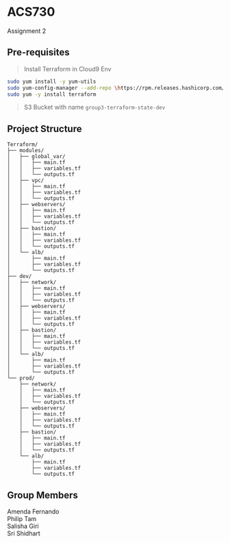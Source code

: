 # ACS730
Assignment 2

## Pre-requisites
> Install Terraform in Cloud9 Env

```bash
sudo yum install -y yum-utils
sudo yum-config-manager --add-repo \https://rpm.releases.hashicorp.com/AmazonLinux/hashicorp.repo
sudo yum -y install terraform
```

> S3 Bucket with name `group3-terraform-state-dev`


## Project Structure

```text
Terraform/
├── modules/
│   ├── global_var/
│   │   ├── main.tf
│   │   ├── variables.tf
│   │   └── outputs.tf
│   ├── vpc/
│   │   ├── main.tf
│   │   ├── variables.tf
│   │   └── outputs.tf
│   ├── webservers/
│   │   ├── main.tf
│   │   ├── variables.tf
│   │   └── outputs.tf
│   ├── bastion/
│   │   ├── main.tf
│   │   ├── variables.tf
│   │   └── outputs.tf
│   └── alb/
│       ├── main.tf
│       ├── variables.tf
│       └── outputs.tf
├── dev/
│   ├── network/
│   │   ├── main.tf
│   │   ├── variables.tf
│   │   └── outputs.tf
│   ├── webservers/
│   │   ├── main.tf
│   │   ├── variables.tf
│   │   └── outputs.tf
│   ├── bastion/
│   │   ├── main.tf
│   │   ├── variables.tf
│   │   └── outputs.tf
│   └── alb/
│       ├── main.tf
│       ├── variables.tf
│       └── outputs.tf
└── prod/
    ├── network/
    │   ├── main.tf
    │   ├── variables.tf
    │   └── outputs.tf
    ├── webservers/
    │   ├── main.tf
    │   ├── variables.tf
    │   └── outputs.tf
    ├── bastion/
    │   ├── main.tf
    │   ├── variables.tf
    │   └── outputs.tf
    └── alb/
        ├── main.tf
        ├── variables.tf
        └── outputs.tf

```


## Group Members
Amenda Fernando  
Philip Tam  
Salisha Giri  
Sri Shidhart  
